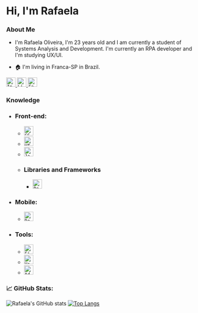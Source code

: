 # Hi, I'm Rafaela

### About Me

-   I'm Rafaela Oliveira, I'm 23 years old and I am currently a student of Systems Analysis and Development. I'm currently an RPA developer and I'm studying UX/UI.

-   🏠 I'm living in Franca-SP in Brazil.

<p align="left">

  <a href="https://www.instagram.com/Rafachu1/">
    <code><img height="25" src="https://img.shields.io/badge/Instagram-d9408a?style=flat&logo=Instagram&logoColor=white&link=https://www.instagram.com/Rafachu1/" alt="Instagram"/></code>
  </a>
  <a href="https://www.linkedin.com/in/rafaelaoliveira21/" alt="Linkedin">
    <code><img height="25" src="https://img.shields.io/badge/Linkedin-264de4?style=flat&logo=Linkedin&logoColor=white&link=https://www.linkedin.com/in/rafaelaoliveira21/" alt="Linkedin"/></code>
  </a>
  <a href="https://www.facebook.com/rafaela.oliveira.9235/" alt="Facebook">
    <code><img height="25" src="https://img.shields.io/badge/Facebook-0178f8?style=flat&logo=Facebook&logoColor=white&link=https://www.facebook.com/rafaela.oliveira.9235/" alt="Facebook"/></code>
  </a>
</p>

### Knowledge

-   ### <b> Front-end: </b>

    -   <code><img height="25" src="https://img.shields.io/badge/CSS3-264de4?style=flat&logo=css3&logoColor=white" alt="CSS3"/></code>
    -   <code><img height="25" src="https://img.shields.io/badge/HTML5-dd4b25?style=flat&logo=html5&logoColor=white" alt="HTML5"/></code>
    -   <code><img height="25" src="https://img.shields.io/badge/JavaScript-F7DF1E?style=flat&logo=javascript&logoColor=black" alt="JavaScript"/></code>

    *   ### <b> Libraries and Frameworks </b>
        -   <code><img height="25" src="https://img.shields.io/badge/React-000000?style=flat&logo=React" alt="React"/></code>

-   ### <b> Mobile: </b>

    -   <code><img height="25" src="https://img.shields.io/badge/React Native-000000?style=flat&logo=React" alt="React Native"/></code>

-   ### <b> Tools: </b>
    -   <code><img height="25" src="https://img.shields.io/badge/Figma-000000?style=flat&logo=figma" alt="Figma"/></code>
    -   <code><img height="25" src="https://img.shields.io/badge/-VSCode-171615?style=flat&logo=Visual+Studio+Code&logoColor=white&color=0384fc" alt="Vs"/></code>
    -   <code><img height="25" src="https://img.shields.io/badge/AdobeXD-ff61f6?style=flat&logo=adobeXd&logoColor=450034" alt="AdobeXd"/></code>

### 📈 GitHub Stats:

![Rafaela's GitHub stats](https://github-readme-stats.vercel.app/api?username=RafaelaOliveira21&show_icons=true&theme=radical&hide_border=true&include_all_commits=true)
[![Top Langs](https://github-readme-stats.vercel.app/api/top-langs/?username=RafaelaOliveira21&layout=compact&theme=radical&hide_border=true)](https://github.com/anuraghazra/github-readme-stats)

